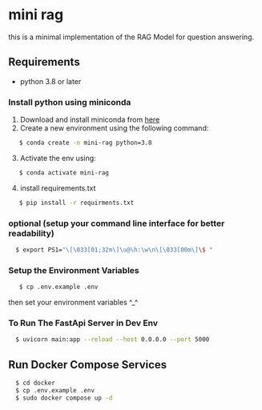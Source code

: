# mini rag

this is a minimal implementation of the RAG Model for question answering.

## Requirements
- python 3.8 or later

### Install python using miniconda

1) Download and install miniconda from [here](https://docs.anaconda.com/miniconda/install/)
2) Create a new environment using the following command:
``` bash
   $ conda create -n mini-rag python=3.8
```
3) Activate the env using:
```bash
   $ conda activate mini-rag
```
4) install requirements.txt
```bash
   $ pip install -r requirments.txt
```

### optional (setup your command line interface for better readability)
```bash
  $ export PS1="\[\033[01;32m\]\u@\h:\w\n\[\033[00m\]\$ "
```

### Setup the Environment Variables
```bash
   $ cp .env.example .env
```
then set your environment variables ^_^

### To Run The FastApi Server in Dev Env
```bash
  $ uvicorn main:app --reload --host 0.0.0.0 --port 5000
```
## Run Docker Compose Services
```bash
  $ cd docker
  $ cp .env.example .env
  $ sudo docker compose up -d
```